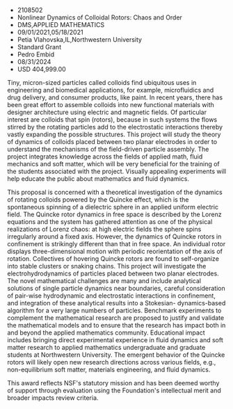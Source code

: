 
* 2108502
* Nonlinear Dynamics of Colloidal Rotors: Chaos and Order
* DMS,APPLIED MATHEMATICS
* 09/01/2021,05/18/2021
* Petia Vlahovska,IL,Northwestern University
* Standard Grant
* Pedro Embid
* 08/31/2024
* USD 404,999.00

Tiny, micron-sized particles called colloids find ubiquitous uses in engineering
and biomedical applications, for example, microfluidics and drug delivery, and
consumer products, like paint. In recent years, there has been great effort to
assemble colloids into new functional materials with designer architecture using
electric and magnetic fields. Of particular interest are colloids that spin
(rotors), because in such systems the flows stirred by the rotating particles
add to the electrostatic interactions thereby vastly expanding the possible
structures. This project will study the theory of dynamics of colloids placed
between two planar electrodes in order to understand the mechanisms of the
field-driven particle assembly. The project integrates knowledge across the
fields of applied math, fluid mechanics and soft matter, which will be very
beneficial for the training of the students associated with the project.
Visually appealing experiments will help educate the public about mathematics
and fluid dynamics.

This proposal is concerned with a theoretical investigation of the dynamics of
rotating colloids powered by the Quincke effect, which is the spontaneous
spinning of a dielectric sphere in an applied uniform electric field. The
Quincke rotor dynamics in free space is described by the Lorenz equations and
the system has gathered attention as one of the physical realizations of Lorenz
chaos: at high electric fields the sphere spins irregularly around a fixed axis.
However, the dynamics of Quincke rotors in confinement is strikingly different
than that in free space. An individual rotor displays three-dimensional motion
with periodic reorientation of the axis of rotation. Collectives of hovering
Quincke rotors are found to self-organize into stable clusters or snaking
chains. This project will investigate the electrohydrodynamics of particles
placed between two planar electrodes. The novel mathematical challenges are many
and include analytical solutions of single particle dynamics near boundaries,
careful consideration of pair-wise hydrodynamic and electrostatic interactions
in confinement, and integration of these analytical results into a Stokesian-
dynamics-based algorithm for a very large numbers of particles. Benchmark
experiments to complement the mathematical research are proposed to justify and
validate the mathematical models and to ensure that the research has impact both
in and beyond the applied mathematics community. Educational impact includes
bringing direct experimental experience in fluid dynamics and soft matter
research to applied mathematics undergraduate and graduate students at
Northwestern University. The emergent behavior of the Quincke rotors will likely
open new research directions across various fields, e.g., non-equilibrium soft
matter, materials engineering, and fluid dynamics.

This award reflects NSF's statutory mission and has been deemed worthy of
support through evaluation using the Foundation's intellectual merit and broader
impacts review criteria.
